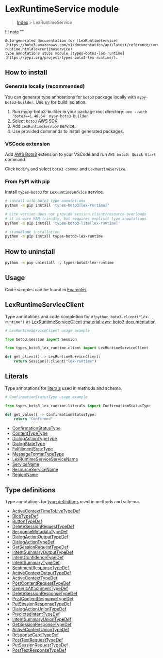 #  LexRuntimeService module

> [Index](../README.md) > LexRuntimeService

!!! note ""

    Auto-generated documentation for [LexRuntimeService](https://boto3.amazonaws.com/v1/documentation/api/latest/reference/services/lex-runtime.html#lexruntimeservice)
    type annotations stubs module [types-boto3-lex-runtime](https://pypi.org/project/types-boto3-lex-runtime/).

## How to install

### Generate locally (recommended)

You can generate type annotations for `boto3` package locally with `mypy-boto3-builder`.
Use [uv](https://docs.astral.sh/uv/getting-started/installation/) for build isolation.

1. Run mypy-boto3-builder in your package root directory: `uvx --with 'boto3==1.40.64' mypy-boto3-builder`
1. Select `boto3` AWS SDK.
1. Add `LexRuntimeService` service.
1. Use provided commands to install generated packages.


### VSCode extension

Add [AWS Boto3](https://marketplace.visualstudio.com/items?itemName=Boto3typed.boto3-ide)
extension to your VSCode and run `AWS boto3: Quick Start` command.

Click `Modify` and select `boto3 common` and `LexRuntimeService`.


### From PyPI with pip

Install `types-boto3` for `LexRuntimeService` service.

```bash
# install with boto3 type annotations
python -m pip install 'types-boto3[lex-runtime]'

# Lite version does not provide session.client/resource overloads
# it is more RAM-friendly, but requires explicit type annotations
python -m pip install 'types-boto3-lite[lex-runtime]'

# standalone installation
python -m pip install types-boto3-lex-runtime
```



## How to uninstall

```bash
python -m pip uninstall -y types-boto3-lex-runtime
```

## Usage

Code samples can be found in [Examples](./usage.md).

## LexRuntimeServiceClient

Type annotations and code completion for  `#!python boto3.client("lex-runtime")` as [LexRuntimeServiceClient](./client.md)
[:material-aws: boto3 documentation](https://boto3.amazonaws.com/v1/documentation/api/latest/reference/services/lex-runtime.html#LexRuntimeService.Client)

```python
# LexRuntimeServiceClient usage example

from boto3.session import Session

from types_boto3_lex_runtime.client import LexRuntimeServiceClient

def get_client() -> LexRuntimeServiceClient:
    return Session().client("lex-runtime")
```









## Literals

Type annotations for [literals](./literals.md) used in methods and schema.

```python
# ConfirmationStatusType usage example

from types_boto3_lex_runtime.literals import ConfirmationStatusType

def get_value() -> ConfirmationStatusType:
    return "Confirmed"
```

- [ConfirmationStatusType](./literals.md#confirmationstatustype)
- [ContentTypeType](./literals.md#contenttypetype)
- [DialogActionTypeType](./literals.md#dialogactiontypetype)
- [DialogStateType](./literals.md#dialogstatetype)
- [FulfillmentStateType](./literals.md#fulfillmentstatetype)
- [MessageFormatTypeType](./literals.md#messageformattypetype)
- [LexRuntimeServiceServiceName](./literals.md#lexruntimeserviceservicename)
- [ServiceName](./literals.md#servicename)
- [ResourceServiceName](./literals.md#resourceservicename)
- [RegionName](./literals.md#regionname)




## Type definitions

Type annotations for [type definitions](./type_defs.md) used in methods and schema.

- [ActiveContextTimeToLiveTypeDef](./type_defs.md#activecontexttimetolivetypedef)
- [BlobTypeDef](./type_defs.md#blobtypedef)
- [ButtonTypeDef](./type_defs.md#buttontypedef)
- [DeleteSessionRequestTypeDef](./type_defs.md#deletesessionrequesttypedef)
- [ResponseMetadataTypeDef](./type_defs.md#responsemetadatatypedef)
- [DialogActionOutputTypeDef](./type_defs.md#dialogactionoutputtypedef)
- [DialogActionTypeDef](./type_defs.md#dialogactiontypedef)
- [GetSessionRequestTypeDef](./type_defs.md#getsessionrequesttypedef)
- [IntentSummaryOutputTypeDef](./type_defs.md#intentsummaryoutputtypedef)
- [IntentConfidenceTypeDef](./type_defs.md#intentconfidencetypedef)
- [IntentSummaryTypeDef](./type_defs.md#intentsummarytypedef)
- [SentimentResponseTypeDef](./type_defs.md#sentimentresponsetypedef)
- [ActiveContextOutputTypeDef](./type_defs.md#activecontextoutputtypedef)
- [ActiveContextTypeDef](./type_defs.md#activecontexttypedef)
- [PostContentRequestTypeDef](./type_defs.md#postcontentrequesttypedef)
- [GenericAttachmentTypeDef](./type_defs.md#genericattachmenttypedef)
- [DeleteSessionResponseTypeDef](./type_defs.md#deletesessionresponsetypedef)
- [PostContentResponseTypeDef](./type_defs.md#postcontentresponsetypedef)
- [PutSessionResponseTypeDef](./type_defs.md#putsessionresponsetypedef)
- [DialogActionUnionTypeDef](./type_defs.md#dialogactionuniontypedef)
- [PredictedIntentTypeDef](./type_defs.md#predictedintenttypedef)
- [IntentSummaryUnionTypeDef](./type_defs.md#intentsummaryuniontypedef)
- [GetSessionResponseTypeDef](./type_defs.md#getsessionresponsetypedef)
- [ActiveContextUnionTypeDef](./type_defs.md#activecontextuniontypedef)
- [ResponseCardTypeDef](./type_defs.md#responsecardtypedef)
- [PostTextRequestTypeDef](./type_defs.md#posttextrequesttypedef)
- [PutSessionRequestTypeDef](./type_defs.md#putsessionrequesttypedef)
- [PostTextResponseTypeDef](./type_defs.md#posttextresponsetypedef)

